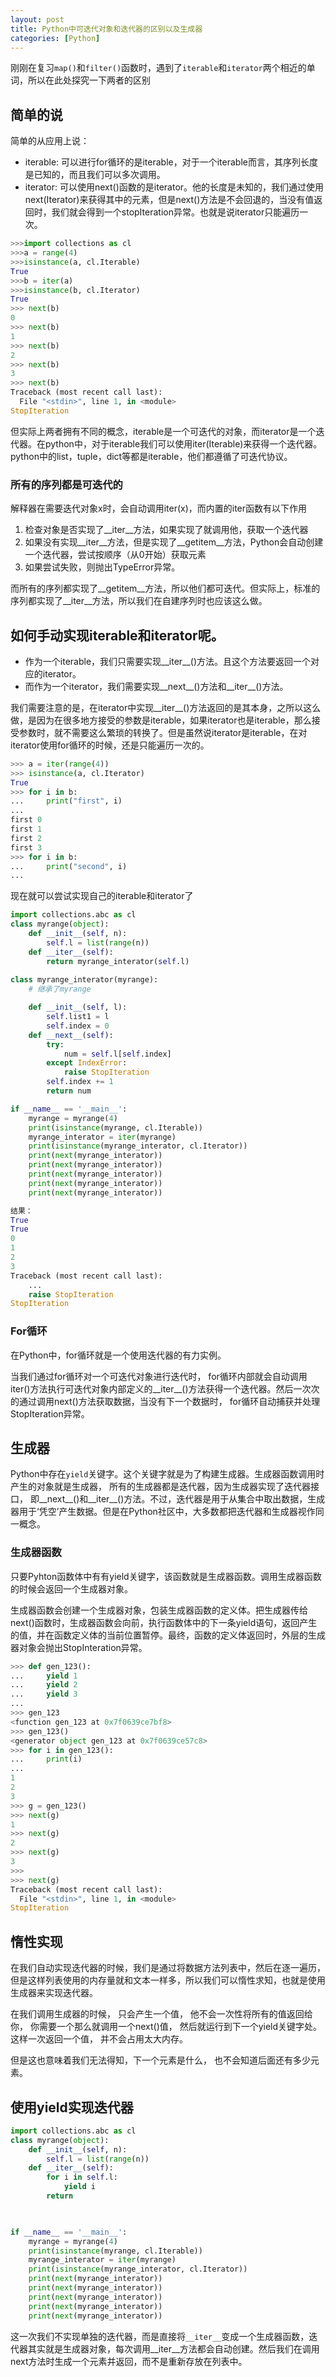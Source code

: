 ```yaml
---
layout: post
title: Python中可迭代对象和迭代器的区别以及生成器
categories: [Python]
---
```


刚刚在复习`map()`和`filter()`函数时，遇到了`iterable`和`iterator`两个相近的单词，所以在此处探究一下两者的区别

## 简单的说
简单的从应用上说：  
* iterable: 可以进行for循环的是iterable，对于一个iterable而言，其序列长度是已知的，而且我们可以多次调用。
* iterator: 可以使用next()函数的是iterator。他的长度是未知的，我们通过使用next(Iterator)来获得其中的元素，但是next()方法是不会回退的，当没有值返回时，我们就会得到一个stopIteration异常。也就是说iterator只能遍历一次。
```python
>>>import collections as cl
>>>a = range(4)
>>>isinstance(a, cl.Iterable)
True
>>>b = iter(a)
>>>isinstance(b, cl.Iterator)
True
>>> next(b)
0
>>> next(b)
1
>>> next(b)
2
>>> next(b)
3
>>> next(b)
Traceback (most recent call last):
  File "<stdin>", line 1, in <module>
StopIteration
```

但实际上两者拥有不同的概念，iterable是一个可迭代的对象，而iterator是一个迭代器。在python中，对于iterable我们可以使用iter(Iterable)来获得一个迭代器。python中的list，tuple，dict等都是iterable，他们都遵循了可迭代协议。

### 所有的序列都是可迭代的

解释器在需要迭代对象x时，会自动调用iter(x)，而内置的iter函数有以下作用
1. 检查对象是否实现了__iter__方法，如果实现了就调用他，获取一个迭代器
2. 如果没有实现__iter__方法，但是实现了__getitem__方法，Python会自动创建一个迭代器，尝试按顺序（从0开始）获取元素
3. 如果尝试失败，则抛出TypeError异常。

而所有的序列都实现了__getitem__方法，所以他们都可迭代。但实际上，标准的序列都实现了__iter__方法，所以我们在自建序列时也应该这么做。


## 如何手动实现iterable和iterator呢。

* 作为一个iterable，我们只需要实现__iter__()方法。且这个方法要返回一个对应的iterator。
* 而作为一个iterator，我们需要实现__next__()方法和__iter__()方法。

我们需要注意的是，在iterator中实现__iter__()方法返回的是其本身，之所以这么做，是因为在很多地方接受的参数是iterable，如果iterator也是iterable，那么接受参数时，就不需要这么繁琐的转换了。但是虽然说iterator是iterable，在对iterator使用for循环的时候，还是只能遍历一次的。

```python
>>> a = iter(range(4))
>>> isinstance(a, cl.Iterator)
True
>>> for i in b:
...     print("first", i)
... 
first 0
first 1
first 2
first 3
>>> for i in b:
...     print("second", i)
... 
```

现在就可以尝试实现自己的iterable和iterator了
```python
import collections.abc as cl
class myrange(object):
    def __init__(self, n):
        self.l = list(range(n))
    def __iter__(self):
        return myrange_interator(self.l)
    
class myrange_interator(myrange):
    # 继承了myrange

    def __init__(self, l):
        self.list1 = l
        self.index = 0
    def __next__(self):
        try:
            num = self.l[self.index]
        except IndexError:
            raise StopIteration
        self.index += 1
        return num

if __name__ == '__main__':
    myrange = myrange(4)
    print(isinstance(myrange, cl.Iterable))
    myrange_interator = iter(myrange)
    print(isinstance(myrange_interator, cl.Iterator))
    print(next(myrange_interator))
    print(next(myrange_interator))
    print(next(myrange_interator))
    print(next(myrange_interator))
    print(next(myrange_interator))
```
```python
结果：
True
True
0
1
2
3
Traceback (most recent call last):
    ...
    raise StopIteration
StopIteration
```

### For循环

在Python中，for循环就是一个使用迭代器的有力实例。

当我们通过for循环对一个可迭代对象进行迭代时， for循环内部就会自动调用iter()方法执行可迭代对象内部定义的__iter__()方法获得一个迭代器。然后一次次的通过调用next()方法获取数据，当没有下一个数据时， for循环自动捕获并处理StopIteration异常。

## 生成器

Python中存在`yield`关键字。这个关键字就是为了构建生成器。生成器函数调用时产生的对象就是生成器， 所有的生成器都是迭代器，因为生成器实现了迭代器接口， 即__next__()和__iter__()方法。不过，迭代器是用于从集合中取出数据，生成器用于‘凭空’产生数据。但是在Python社区中，大多数都把迭代器和生成器视作同一概念。

### 生成器函数

只要Pyhton函数体中有有yield关键字，该函数就是生成器函数。调用生成器函数的时候会返回一个生成器对象。

生成器函数会创建一个生成器对象，包装生成器函数的定义体。把生成器传给next()函数时，生成器函数会向前，执行函数体中的下一条yield语句，返回产生的值，并在函数定义体的当前位置暂停。最终，函数的定义体返回时，外层的生成器对象会抛出StopInteration异常。

```python
>>> def gen_123():
...     yield 1
...     yield 2
...     yield 3
... 
>>> gen_123
<function gen_123 at 0x7f0639ce7bf8>
>>> gen_123()
<generator object gen_123 at 0x7f0639ce57c8>
>>> for i in gen_123():
...     print(i)
... 
1
2
3
>>> g = gen_123()
>>> next(g)
1
>>> next(g)
2
>>> next(g)
3
>>> 
>>> next(g)
Traceback (most recent call last):
  File "<stdin>", line 1, in <module>
StopIteration
```

## 惰性实现

在我们自动实现迭代器的时候，我们是通过将数据方法列表中，然后在逐一遍历，但是这样列表使用的内存量就和文本一样多，所以我们可以惰性求知，也就是使用生成器来实现迭代器。

在我们调用生成器的时候， 只会产生一个值， 他不会一次性将所有的值返回给你， 你需要一个那么就调用一个next()值， 然后就运行到下一个yield关键字处。这样一次返回一个值， 并不会占用太大内存。

但是这也意味着我们无法得知，下一个元素是什么， 也不会知道后面还有多少元素。


## 使用yield实现迭代器

```python
import collections.abc as cl
class myrange(object):
    def __init__(self, n):
        self.l = list(range(n))
    def __iter__(self):
        for i in self.l:
            yield i
        return 
    


if __name__ == '__main__':
    myrange = myrange(4)
    print(isinstance(myrange, cl.Iterable))
    myrange_interator = iter(myrange)
    print(isinstance(myrange_interator, cl.Iterator))
    print(next(myrange_interator))
    print(next(myrange_interator))
    print(next(myrange_interator))
    print(next(myrange_interator))
    print(next(myrange_interator))
```

这一次我们不实现单独的迭代器，而是直接将`__iter__`变成一个生成器函数，迭代器其实就是生成器对象，每次调用__iter__方法都会自动创建。然后我们在调用next方法时生成一个元素并返回，而不是重新存放在列表中。